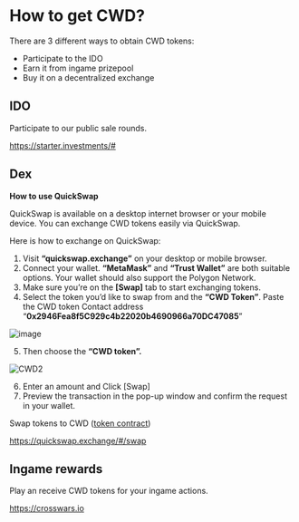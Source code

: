 # How to get CWD?
There are 3 different ways to obtain CWD tokens: 
- Participate to the IDO
- Earn it from ingame prizepool
- Buy it on a decentralized exchange

## IDO
Participate to our public sale rounds.

https://starter.investments/#


## Dex
**How to use QuickSwap**

QuickSwap is available on a desktop internet browser or your mobile device. You can exchange CWD tokens easily via QuickSwap.

Here is how to exchange on QuickSwap:

1. Visit **“quickswap.exchange”** on your desktop or mobile browser.
2. Connect your wallet. **“MetaMask”** and **“Trust Wallet”** are both suitable options. Your wallet should also support the Polygon Network.
3. Make sure you’re on the **[Swap]** tab to start exchanging tokens.
4. Select the token you’d like to swap from and the **“CWD Token”**. Paste the CWD token Contact address “**0x2946Fea8f5C929c4b22020b4690966a70DC47085**”

![image](https://user-images.githubusercontent.com/66314810/136670057-43c7ee7d-94e7-4bda-887b-067cf461597d.png)

5. Then choose the **“CWD token”.**

![CWD2](https://user-images.githubusercontent.com/66314810/136670161-b0f708ef-bcad-4c11-9871-412b0a7026a6.PNG)

6. Enter an amount and Click [Swap]
7. Preview the transaction in the pop-up window and confirm the request in your wallet.
 

Swap tokens to CWD ([token contract](https://polygonscan.com/token/0x2946Fea8f5C929c4b22020b4690966a70DC47085))

https://quickswap.exchange/#/swap

## Ingame rewards

Play an receive CWD tokens for your ingame actions.

https://crosswars.io
